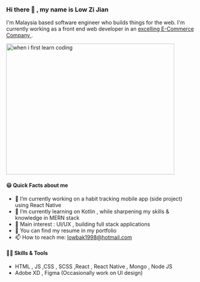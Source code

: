 ### Hi there 👋 , my name is Low Zi Jian

<!--
**lowzijian/lowzijian** is a ✨ _special_ ✨ repository because its `README.md` (this file) appears on your GitHub profile.

Here are some ideas to get you started:

- 🔭 I’m currently working on ...
- 🌱 I’m currently learning ...
- 👯 I’m looking to collaborate on ...
- 🤔 I’m looking for help with ...
- 💬 Ask me about ...
- 📫 How to reach me: ...
- 😄 Pronouns: ...
- ⚡ Fun fact: ...
-->

I'm Malaysia based software engineer who builds things for the web. I'm currently working as a front end web developer in an <a target = "blank"  href = "https://www.dasher.com.my/"> excelling E-Commerce Company </a>.

<img src = "https://memegenerator.net/img/instances/47403728.jpg" alt="when i first learn coding"  width="450" height="350"/>

  
#### 😃 Quick Facts about me
- 🔭 I’m currently working on a habit tracking mobile app (side project) using React Native
- 🌱 I’m currently learning on Kotlin , while sharpening my skills & knowledge in MERN stack
- 🏃 Main interest : UI/UX , building full stack applications
- 📄 You can find my resume in my portfolio
- 📫 How to reach me: lowbak1998@hotmail.com

#### 👨‍💻 Skills & Tools
- HTML , JS ,CSS , SCSS ,React , React Native , Mongo , Node JS  
- Adobe XD ,  Figma (Occasionally work on UI design)
  
